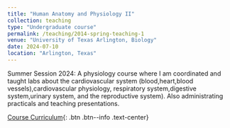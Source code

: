```yaml
---
title: "Human Anatomy and Physiology II"
collection: teaching
type: "Undergraduate course"
permalink: /teaching/2014-spring-teaching-1
venue: "University of Texas Arlington, Biology"
date: 2024-07-10
location: "Arlington, Texas"
---
```


Summer Session 2024: A physiology course where I am coordinated and taught labs about the cardiovascular system (blood,heart,blood vessels),cardiovascular physiology, respiratory system,digestive system,urinary system, and the reproductive system). Also administrating practicals and teaching presentations.

[Course Curriculum](https://catalog.uta.edu/search/?P=BIOL%202458){: .btn .btn--info .text-center}